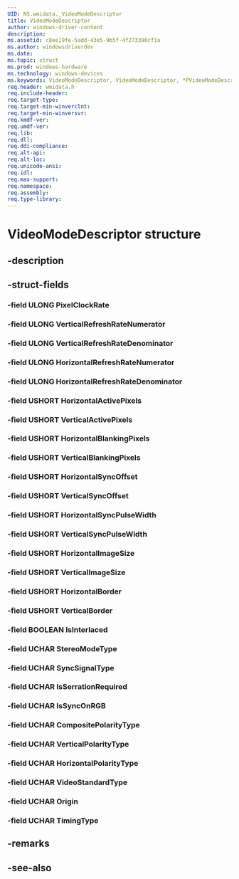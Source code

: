```yaml
---
UID: NS.wmidata._VideoModeDescriptor
title: VideoModeDescriptor
author: windows-driver-content
description: 
ms.assetid: c8ee19fe-5add-43e5-9b5f-4f273390cf1a
ms.author: windowsdriverdev
ms.date: 
ms.topic: struct
ms.prod: windows-hardware
ms.technology: windows-devices
ms.keywords: VideoModeDescriptor, VideoModeDescriptor, *PVideoModeDescriptor
req.header: wmidata.h
req.include-header:
req.target-type:
req.target-min-winverclnt:
req.target-min-winversvr:
req.kmdf-ver:
req.umdf-ver:
req.lib:
req.dll:
req.ddi-compliance:
req.alt-api:
req.alt-loc:
req.unicode-ansi:
req.idl:
req.max-support:
req.namespace:
req.assembly:
req.type-library:
---
```


# VideoModeDescriptor structure

## -description



## -struct-fields

### -field ULONG PixelClockRate			
 	
### -field ULONG VerticalRefreshRateNumerator			
 	
### -field ULONG VerticalRefreshRateDenominator			
 	
### -field ULONG HorizontalRefreshRateNumerator			
 	
### -field ULONG HorizontalRefreshRateDenominator			
 	
### -field USHORT HorizontalActivePixels			
 	
### -field USHORT VerticalActivePixels			
 	
### -field USHORT HorizontalBlankingPixels			
 	
### -field USHORT VerticalBlankingPixels			
 	
### -field USHORT HorizontalSyncOffset			
 	
### -field USHORT VerticalSyncOffset			
 	
### -field USHORT HorizontalSyncPulseWidth			
 	
### -field USHORT VerticalSyncPulseWidth			
 	
### -field USHORT HorizontalImageSize			
 	
### -field USHORT VerticalImageSize			
 	
### -field USHORT HorizontalBorder			
 	
### -field USHORT VerticalBorder			
 	
### -field BOOLEAN IsInterlaced			
 	
### -field UCHAR StereoModeType			
 	
### -field UCHAR SyncSignalType			
 	
### -field UCHAR IsSerrationRequired			
 	
### -field UCHAR IsSyncOnRGB			
 	
### -field UCHAR CompositePolarityType			
 	
### -field UCHAR VerticalPolarityType			
 	
### -field UCHAR HorizontalPolarityType			
 	
### -field UCHAR VideoStandardType			
 	
### -field UCHAR Origin			
 	
### -field UCHAR TimingType			
 	
## -remarks

## -see-also
